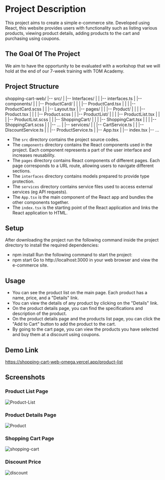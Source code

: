 # Project Description

This project aims to create a simple e-commerce site. Developed using React, this website provides users with functionality such as listing various products, viewing product details, adding products to the cart and purchasing using coupons.

## The Goal Of The Project

We aim to have the opportunity to be evaluated with a workshop that we will hold at the end of our 7-week training with TOM Academy.

## Project Structure

shopping-cart-web/
|-- src/
|   |-- Interfaces/
|   |   |-- interfaces.ts
|   |-- components/
|   |   |-- ProductCard/
|   |   |   |-- ProductCard.tsx
|   |   |   |-- ProductCard.scss
|   |   |-- Layout.tsx
|   |-- pages/
|   |   |-- Product/
|   |   |   |-- Product.tsx
|   |   |   |-- Product.scss
|   |   |-- ProductList/
|   |   |   |-- ProductList.tsx
|   |   |   |-- ProductList.scss
|   |   |-- ShoppingCart/
|   |   |   |-- ShoppingCart.tsx
|   |   |   |-- ShoppingCart.scss
|   |   |-- ...
|   |-- services/
|   |   |-- CartService.ts
|   |   |-- DiscountService.ts
|   |   |-- ProductService.ts
|   |-- App.tsx
|   |-- index.tsx
|-- ...

- The `src` directory contains the project source codes.
- The `components` directory contains the React components used in the project. Each component represents a part of the user interface and increases reusability.
- The `pages` directory contains React components of different pages. Each page corresponds to a URL route, allowing users to navigate different sections.
- The `interfaces` directory contains models prepared to provide type protection.
- The `services` directory contains service files used to access external services (eg API requests).
- The `App.tsx` is the main component of the React app and bundles the other components together.
- The `index.tsx` is the starting point of the React application and links the React application to HTML.

## Setup

After downloading the project run the following command inside the project directory to install the required dependencies:
- npm install
Run the following command to start the project:
- npm start
Go to http://localhost:3000 in your web browser and view the e-commerce site.

## Usage

- You can see the product list on the main page. Each product has a name, price, and a "Details" link.
- You can view the details of any product by clicking on the "Details" link.
- On the product details page, you can find the specifications and description of the product.
- On the product details page and the products list page, you can click the "Add to Cart" button to add the product to the cart.
- By going to the cart page, you can view the products you have selected and buy them at a discount using coupons.

## Demo Link

https://shopping-cart-web-omega.vercel.app/product-list

## Screenshots

### Product List Page
![Product-List](https://github.com/furkan-can/shopping-cart-web/assets/79963893/85c3dcde-a69c-4e7d-b738-a2d9248abf74)

### Product Details Page
![Product](https://github.com/furkan-can/shopping-cart-web/assets/79963893/ee218dfc-be97-42e4-8e9b-6f2f0bafe41a)

### Shopping Cart Page
![shopping-cart](https://github.com/furkan-can/shopping-cart-web/assets/79963893/07b85c53-0374-4af2-ad3a-85367aeb1f01)

### Discount Price
![discount](https://github.com/furkan-can/shopping-cart-web/assets/79963893/af370263-c442-4ba9-a792-55e4ea0f97e1)



